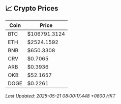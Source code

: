 ## 📈 Crypto Prices

| Coin | Price |
| ---- | ----- |
| BTC | $106791.3124 |
| ETH | $2524.1592 |
| BNB | $650.3308 |
| CRV | $0.7065 |
| ARB | $0.3936 |
| OKB | $52.1657 |
| DOGE | $0.2261 |

_Last Updated: 2025-05-21 08:00:17.448 +0800 HKT_